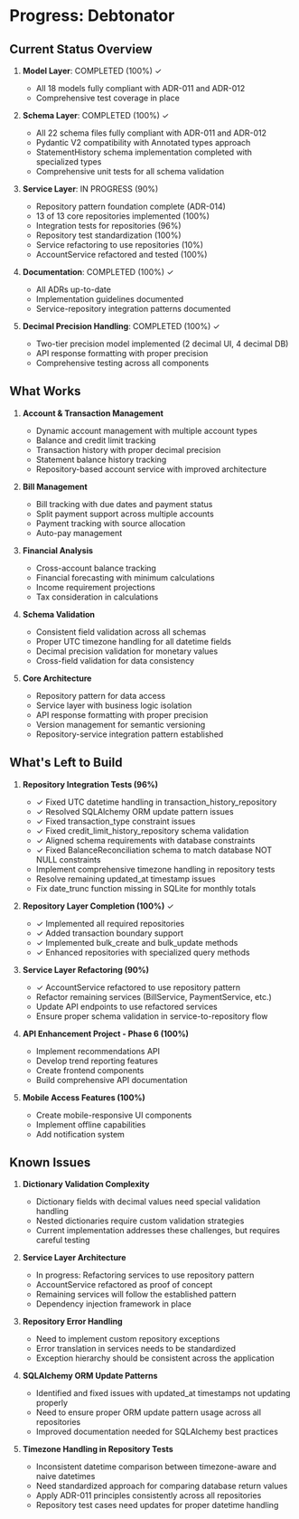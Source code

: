 # Progress: Debtonator

## Current Status Overview

1. **Model Layer**: COMPLETED (100%) ✓
   - All 18 models fully compliant with ADR-011 and ADR-012
   - Comprehensive test coverage in place

2. **Schema Layer**: COMPLETED (100%) ✓
   - All 22 schema files fully compliant with ADR-011 and ADR-012
   - Pydantic V2 compatibility with Annotated types approach
   - StatementHistory schema implementation completed with specialized types
   - Comprehensive unit tests for all schema validation

3. **Service Layer**: IN PROGRESS (90%)
   - Repository pattern foundation complete (ADR-014)
   - 13 of 13 core repositories implemented (100%)
   - Integration tests for repositories (96%)
   - Repository test standardization (100%)
   - Service refactoring to use repositories (10%)
   - AccountService refactored and tested (100%)

4. **Documentation**: COMPLETED (100%) ✓
   - All ADRs up-to-date
   - Implementation guidelines documented
   - Service-repository integration patterns documented

5. **Decimal Precision Handling**: COMPLETED (100%) ✓
   - Two-tier precision model implemented (2 decimal UI, 4 decimal DB)
   - API response formatting with proper precision
   - Comprehensive testing across all components

## What Works

1. **Account & Transaction Management**
   - Dynamic account management with multiple account types
   - Balance and credit limit tracking
   - Transaction history with proper decimal precision
   - Statement balance history tracking
   - Repository-based account service with improved architecture

2. **Bill Management**
   - Bill tracking with due dates and payment status
   - Split payment support across multiple accounts
   - Payment tracking with source allocation
   - Auto-pay management

3. **Financial Analysis**
   - Cross-account balance tracking
   - Financial forecasting with minimum calculations
   - Income requirement projections
   - Tax consideration in calculations

4. **Schema Validation**
   - Consistent field validation across all schemas
   - Proper UTC timezone handling for all datetime fields
   - Decimal precision validation for monetary values
   - Cross-field validation for data consistency

5. **Core Architecture**
   - Repository pattern for data access
   - Service layer with business logic isolation
   - API response formatting with proper precision
   - Version management for semantic versioning
   - Repository-service integration pattern established

## What's Left to Build

1. **Repository Integration Tests (96%)**
   - ✓ Fixed UTC datetime handling in transaction_history_repository
   - ✓ Resolved SQLAlchemy ORM update pattern issues
   - ✓ Fixed transaction_type constraint issues
   - ✓ Fixed credit_limit_history_repository schema validation
   - ✓ Aligned schema requirements with database constraints
   - ✓ Fixed BalanceReconciliation schema to match database NOT NULL constraints
   - Implement comprehensive timezone handling in repository tests
   - Resolve remaining updated_at timestamp issues
   - Fix date_trunc function missing in SQLite for monthly totals

2. **Repository Layer Completion (100%)** ✓
   - ✓ Implemented all required repositories
   - ✓ Added transaction boundary support
   - ✓ Implemented bulk_create and bulk_update methods
   - ✓ Enhanced repositories with specialized query methods

3. **Service Layer Refactoring (90%)**
   - ✓ AccountService refactored to use repository pattern
   - Refactor remaining services (BillService, PaymentService, etc.)
   - Update API endpoints to use refactored services
   - Ensure proper schema validation in service-to-repository flow

4. **API Enhancement Project - Phase 6 (100%)**
   - Implement recommendations API
   - Develop trend reporting features
   - Create frontend components
   - Build comprehensive API documentation

5. **Mobile Access Features (100%)**
   - Create mobile-responsive UI components
   - Implement offline capabilities
   - Add notification system

## Known Issues

1. **Dictionary Validation Complexity**
   - Dictionary fields with decimal values need special validation handling
   - Nested dictionaries require custom validation strategies
   - Current implementation addresses these challenges, but requires careful testing

2. **Service Layer Architecture**
   - In progress: Refactoring services to use repository pattern
   - AccountService refactored as proof of concept
   - Remaining services will follow the established pattern
   - Dependency injection framework in place

3. **Repository Error Handling**
   - Need to implement custom repository exceptions
   - Error translation in services needs to be standardized
   - Exception hierarchy should be consistent across the application

4. **SQLAlchemy ORM Update Patterns**
   - Identified and fixed issues with updated_at timestamps not updating properly
   - Need to ensure proper ORM update pattern usage across all repositories
   - Improved documentation needed for SQLAlchemy best practices

5. **Timezone Handling in Repository Tests**
   - Inconsistent datetime comparison between timezone-aware and naive datetimes
   - Need standardized approach for comparing database return values
   - Apply ADR-011 principles consistently across all repositories
   - Repository test cases need updates for proper datetime handling
